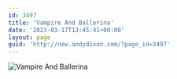 ```yaml
---
id: 3497
title: 'Vampire And Ballerina'
date: '2023-03-17T13:45:41+00:00'
layout: page
guid: 'http://new.andydixon.com/?page_id=3497'
---
```


![Vampire And Ballerina](https://i0.wp.com/assets.g8x2.ldn.idrivee2-23.com/posters/Vampire%20And%20Ballerina%2001.jpg?w=1200&ssl=1 "Vampire And Ballerina")